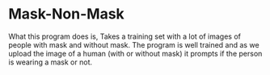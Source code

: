 # Mask-Non-Mask
What this program does is,
	Takes a training set with a lot of images of people with mask and without mask. 
	The program is well trained and as we upload the image of a human (with or without mask) it prompts if the person is wearing a mask or not.